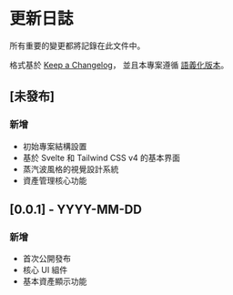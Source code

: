 # 更新日誌

所有重要的變更都將記錄在此文件中。

格式基於 [Keep a Changelog](https://keepachangelog.com/zh-TW/1.0.0/)，
並且本專案遵循 [語義化版本](https://semver.org/lang/zh-TW/)。

## [未發布]

### 新增

- 初始專案結構設置
- 基於 Svelte 和 Tailwind CSS v4 的基本界面
- 蒸汽波風格的視覺設計系統
- 資產管理核心功能

## [0.0.1] - YYYY-MM-DD

### 新增

- 首次公開發布
- 核心 UI 組件
- 基本資產顯示功能

